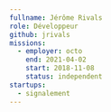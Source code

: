 ```yaml
---
fullname: Jérôme Rivals
role: Développeur
github: jrivals
missions:
  - employer: octo
    end: 2021-04-02
    start: 2018-11-08
    status: independent
startups:
  - signalement
---
```

